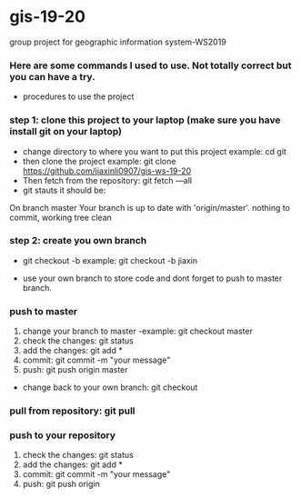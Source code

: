 # gis-19-20
group project for geographic information system-WS2019

### Here are some commands I used to use. Not totally correct but you can have a try.

- procedures to use the project
### step 1: clone this project to your laptop (make sure you have install git on your laptop)
- change directory to where you want to put this project
example:  cd git 
- then clone the project
example: git clone https://github.com/jiaxinli0907/gis-ws-19-20
- Then fetch from the repository: git fetch —all
- git stauts
it should be:

On branch master
Your branch is up to date with 'origin/master'.
nothing to commit, working tree clean

### step 2: create you own branch
- git checkout -b <your branch name>
example: git checkout -b jiaxin
* use your own branch to store code and dont forget to push to master branch.
  
### push to master
1. change your branch to master
-example: git checkout master
2. check the changes: git status
3. add the changes: git add *
4. commit: git commit -m "your message"
5. push: git push origin master

* change back to your own branch: git checkout <your branch name>

### pull from repository: git pull

### push to your repository
1. check the changes: git status
2. add the changes: git add *
3. commit: git commit -m "your message"
4. push: git push origin <your branch name>
